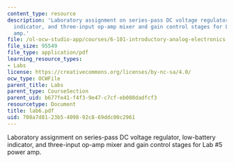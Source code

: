 ```yaml
---
content_type: resource
description: 'Laboratory assignment on series-pass DC voltage regulator, low-battery
  indicator, and three-input op-amp mixer and gain control stages for Lab #5 power
  amp.'
file: /ol-ocw-studio-app/courses/6-101-introductory-analog-electronics-laboratory-spring-2007/708a7d8123b5409892c869ddc00c2961_lab6.pdf
file_size: 95549
file_type: application/pdf
learning_resource_types:
- Labs
license: https://creativecommons.org/licenses/by-nc-sa/4.0/
ocw_type: OCWFile
parent_title: Labs
parent_type: CourseSection
parent_uid: b677fe41-f4f3-9e47-c7cf-eb080dadfcf3
resourcetype: Document
title: lab6.pdf
uid: 708a7d81-23b5-4098-92c8-69ddc00c2961
---
```

Laboratory assignment on series-pass DC voltage regulator, low-battery indicator, and three-input op-amp mixer and gain control stages for Lab #5 power amp.